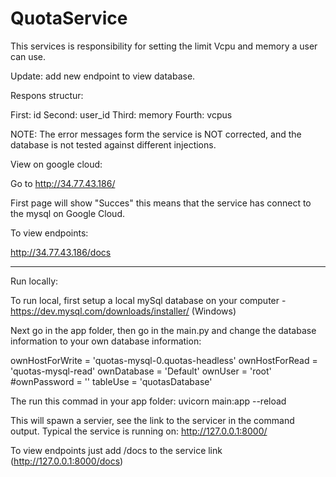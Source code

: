 # QuotaService

This services is responsibility for setting the limit Vcpu and memory a user can use.

Update: add new endpoint to view database.

Respons structur:

  First: id
  Second: user_id
  Third: memory
  Fourth: vcpus

NOTE: The error messages form the service is NOT corrected, and the database is not tested against different injections.

View on google cloud:

Go to http://34.77.43.186/

First page will show "Succes" this means that the service has connect to the mysql on Google Cloud.

To view endpoints:

http://34.77.43.186/docs

---------------------------------------------------------------------------------------------------------------------------

Run locally:

To run local, first setup a local mySql database on your computer - https://dev.mysql.com/downloads/installer/ (Windows)

Next go in the app folder, then go in the main.py and change the database information to your own database information:

  ownHostForWrite = 'quotas-mysql-0.quotas-headless'
  ownHostForRead = 'quotas-mysql-read'
  ownDatabase = 'Default'
  ownUser = 'root'
  #ownPassword = ''
  tableUse = 'quotasDatabase'

The run this commad in your app folder:
uvicorn main:app --reload

This will spawn a servier, see the link to the servicer in the command output. Typical the service is running on: http://127.0.0.1:8000/

To view endpoints just add /docs to the service link (http://127.0.0.1:8000/docs)






